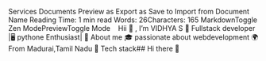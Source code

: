 Services
Documents
Preview as 
Export as 
Save to 
Import from 
Document Name
Reading Time: 1 min read Words: 26Characters: 165
MarkdownToggle Zen ModePreviewToggle Mode
  
Hii 👏 , I’m VIDHYA S
🚀 Fullstack developer |🖥️️ ️pythone Enthusiast|
🌈 About me
🎓 passionate about webdevelopment
🌍 From Madurai,Tamil Nadu
🚀 Tech stack## Hi there 👋

<!--
**vidhyas583224205058-sudo/vidhyas583224205058-sudo** is a ✨ _special_ ✨ repository because its `README.md` (this file) appears on your GitHub profile.

Here are some ideas to get you started:

- 🔭 I’m currently working on ...
- 🌱 I’m currently learning ...
- 👯 I’m looking to collaborate on ...
- 🤔 I’m looking for help with ...
- 💬 Ask me about ...
- 📫 How to reach me: ...
- 😄 Pronouns: ...
- ⚡ Fun fact: ...
-->
